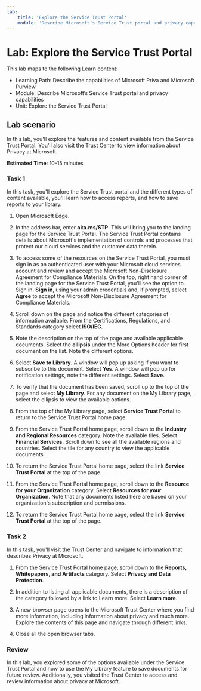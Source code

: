 ```yaml
---
lab:
    title: 'Explore the Service Trust Portal'
    module: 'Describe Microsoft’s Service Trust portal and privacy capabilities'
---
```


# Lab: Explore the Service Trust Portal

This lab maps to the following Learn content:

- Learning Path: Describe the capabilities of Microsoft Priva and Microsoft Purview
- Module: Describe Microsoft’s Service Trust portal and privacy capabilities
- Unit: Explore the Service Trust Portal

## Lab scenario

In this lab, you'll explore the features and content available from the Service Trust Portal. You'll also visit the Trust Center to view information about Privacy at Microsoft.

**Estimated Time**: 10-15 minutes

### Task 1

In this task, you'll explore the Service Trust portal and the different types of content available, you'll learn how to access reports, and how to save reports to your library.

1. Open Microsoft Edge.

1. In the address bar, enter **aka.ms/STP**. This will bring you to the landing page for the Service Trust Portal. The Service Trust Portal contains details about Microsoft's implementation of controls and processes that protect our cloud services and the customer data therein.

1. To access some of the resources on the Service Trust Portal, you must sign in as an authenticated user with your Microsoft cloud services account and review and accept the Microsoft Non-Disclosure Agreement for Compliance Materials. On the top, right hand corner of the landing page for the Service Trust Portal, you'll see the option to Sign in.  **Sign in**, using your admin credentials and, if prompted, select **Agree** to accept the Microsoft Non-Disclosure Agreement for Compliance Materials.

1. Scroll down on the page and notice the different categories of information available. From the Certifications, Regulations, and Standards category select **ISO/IEC**.

1. Note the description on the top of the page and available applicable documents.  Select the **ellipsis** under the More Options header for first document on the list.  Note the different options.

1. Select **Save to Library**.  A window will pop up asking if you want to subscribe to this document.  Select **Yes**. A window will pop up for notification settings, note the different settings. Select **Save**.

1. To verify that the document has been saved, scroll up to the top of the page and select **My Library**.  For any document on the My Library page, select the ellipsis to view the available options.

1. From the top of the My Library page, select **Service Trust Portal** to return to the Service Trust Portal home page.

1. From the Service Trust Portal home page, scroll down to the **Industry and Regional Resources** category.  Note the available tiles.  Select **Financial Services**.  Scroll down to see all the available regions and countries.  Select the tile for any country to view the applicable documents.

1. To return the Service Trust Portal home page, select the link **Service Trust Portal** at the top of the page.

1. From the Service Trust Portal home page, scroll down to the **Resource for your Organization** category. Select **Resources for your Organization**.  Note that any documents listed here are based on your organization's subscription and permissions.

1. To return the Service Trust Portal home page, select the link **Service Trust Portal** at the top of the page.

### Task 2

In this task, you'll visit the Trust Center and navigate to information that describes Privacy at Microsoft.

1. From the Service Trust Portal home page, scroll down to the **Reports, Whitepapers, and Artifacts** category. Select **Privacy and Data Protection**.  

1. In addition to listing all applicable documents, there is a description of the category followed by a link to Learn more.  Select **Learn more**.

1. A new browser page opens to the Microsoft Trust Center where you find more information, including information about privacy and much more. Explore the contents of this page and navigate through different links.

1. Close all the open browser tabs.

### Review

In this lab, you explored some of the options available under the Service Trust Portal and how to use the My Library feature to save documents for future review.  Additionally, you visited the Trust Center to access and review information about privacy at Microsoft.
